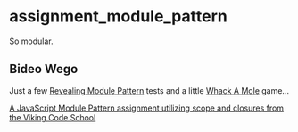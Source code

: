 # assignment_module_pattern
So modular.

## Bideo Wego

Just a few [Revealing Module Pattern](https://rawgit.com/BideoWego/assignment_module_pattern/warmup/index.html) tests
and a little [Whack A Mole](https://rawgit.com/BideoWego/assignment_module_pattern/master/index.html) game...

[A JavaScript Module Pattern assignment utilizing scope and closures from the Viking Code School](http://www.vikingcodeschool.com)
